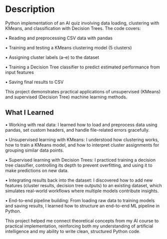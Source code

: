 # Description

Python implementation of an AI quiz involving data loading, clustering with KMeans, and classification with Decision Trees. The code covers:

• Reading and preprocessing CSV data with pandas

• Training and testing a KMeans clustering model (5 clusters)

• Assigning cluster labels (a–e) to the dataset

• Training a Decision Tree classifier to predict estimated performance from input features

• Saving final results to CSV

This project demonstrates practical applications of unsupervised (KMeans) and supervised (Decision Tree) machine learning methods.

## What I Learned

• Working with real data: I learned how to load and preprocess data using pandas, set custom headers, and handle file-related errors gracefully.

• Unsupervised learning with KMeans: I understood how clustering works, how to train a KMeans model, and how to interpret cluster assignments for grouping similar data points.

• Supervised learning with Decision Trees: I practiced training a decision tree classifier, controlling its depth to prevent overfitting, and using it to make predictions on new data.

• Integrating results back into the dataset: I discovered how to add new features (cluster results, decision tree outputs) to an existing dataset, which simulates real-world workflows where multiple models contribute insights.

• End-to-end pipeline building: From loading raw data to training models and saving results, I learned how to structure an end-to-end ML pipeline in Python.

This project helped me connect theoretical concepts from my AI course to practical implementation, reinforcing both my understanding of artificial intelligence and my ability to write clean, structured Python code.

